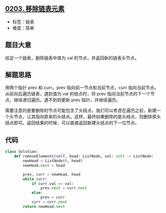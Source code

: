 ## [0203. 移除链表元素](https://leetcode-cn.com/problems/remove-linked-list-elements/)

- 标签：链表
- 难度：简单

## 题目大意

给定一个链表，删除链表中值为 val 的节点，并返回新的链表头节点。

## 解题思路

用两个指针 prev 和 curr。prev 指向前一节点和当前节点，curr 指向当前节点。从前向后遍历链表，遇到值为 val 的结点时，将 prev 指向当前节点的下一个节点，继续递归遍历。遇不到则更新 prev 指针，并继续遍历。

需要注意的是要删除的节点可能包含了头结点。我们可以考虑在遍历之前，新建一个头节点，让其指向原来的头结点。这样，最终如果删除的是头结点，则删除原头结点即可。返回结果的时候，可以直接返回新建头结点的下一位节点。

## 代码

```Python
class Solution:
    def removeElements(self, head: ListNode, val: int) -> ListNode:
        newHead = ListNode(0, head)
        newHead.next = head

        prev, curr = newHead, head
        while curr:
            if curr.val == val:
                prev.next = curr.next
            else:
                prev = curr
            curr = curr.next
        return newHead.next
```

